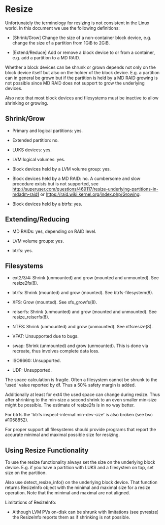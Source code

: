 
Resize
======

Unfortunately the terminology for resizing is not consistent in the Linux
world. In this document we use the following definitions:

- [Shrink/Grow] Change the size of a non-container block device, e.g. change
  the size of a partition from 1GiB to 2GiB.

- [Extend/Reduce] Add or remove a block device to or from a container,
  e.g. add a partition to a MD RAID.

Whether a block devices can be shrunk or grown depends not only on the block
device itself but also on the holder of the block device. E.g. a partition can
in general be grown but if the partition is held by a MD RAID growing is not
possible since MD RAID does not support to grow the underlying devices.

Also note that most block devices and filesystems must be inactive to allow
shrinking or growing.


Shrink/Grow
-----------

- Primary and logical partitions: yes.

- Extended partition: no.

- LUKS devices: yes.

- LVM logical volumes: yes.

- Block devices held by a LVM volume group: yes.

- Block devices held by a MD RAID: no. A cumbersome and slow procedure exists
  but is not supported, see
  http://superuser.com/questions/469117/resize-underlying-partitions-in-mdadm-raid1
  or https://raid.wiki.kernel.org/index.php/Growing.

- Block devices held by a btrfs: yes.


Extending/Reducing
------------------

- MD RAIDs: yes, depending on RAID level.

- LVM volume groups: yes.

- btrfs: yes.


Filesystems
-----------

- ext2/3/4: Shrink (unmounted) and grow (mounted and unmounted). See
  resize2fs(8).

- btrfs: Shrink (mounted) and grow (mounted). See btrfs-filesystem(8).

- XFS: Grow (mounted). See xfs_growfs(8).

- reiserfs: Shrink (unmounted) and grow (mounted and unmounted). See
  resize_reiserfs(8).

- NTFS: Shrink (unmounted) and grow (unmounted). See ntfsresize(8).

- VFAT: Unsupported due to bugs.

- swap: Shrink (unmounted) and grow (unmounted). This is done via recreate,
  thus involves complete data loss.

- ISO9660: Unsupported.

- UDF: Unsupported.


The space calculation is fragile. Often a filesystem cannot be shrunk to the
'used' value reported by df. Thus a 50% safety margin is added.

Additionally at least for ext4 the used space can change during resize. Thus
after shrinking to the min-size a second shrink to an even smaller min-size
might be possible. The estimate of resize2fs is in no way better.

For btrfs the 'btrfs inspect-internal min-dev-size' is also broken (see bsc
#1058852).

For proper support all filesystems should provide programs that report the
accurate minimal and maximal possible size for resizing.


Using Resize Functionality
--------------------------

To use the resize functionality always set the size on the underlying block
device. E.g. if you have a partition with LUKS and a filesystem on top, set
size on the partition.

Also use detect_resize_info() on the underlying block device. That function
returns ResizeInfo object with the minimal and maximal size for a resize
operation. Note that the minimal and maximal are not aligned.

Limitations of ResizeInfo:

- Although LVM PVs on-disk can be shrunk with limitations (see pvresize) the
  ResizeInfo reports them as if shrinking is not possible.

